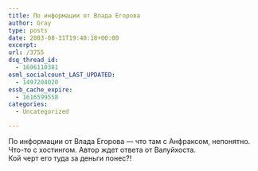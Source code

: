 ```yaml
---
title: По информации от Влада Егорова
author: Gray
type: posts
date: 2003-08-31T19:40:18+00:00
excerpt:
url: /3755
dsq_thread_id:
  - 1696110381
esml_socialcount_LAST_UPDATED:
  - 1497204020
essb_cache_expire:
  - 1616599558
categories:
  - Uncategorized

---
```








По информации от Влада Егорова &#8212; что там с Анфраксом, непонятно. Что-то с хостингом. Автор ждет ответа от Валуйхоста.  
Кой черт его туда за деньги понес?!